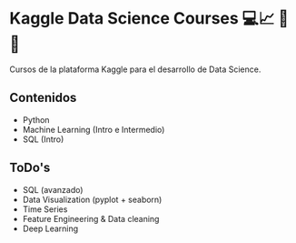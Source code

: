 # Kaggle Data Science Courses 💻📈 🤖🧠
Cursos de la plataforma Kaggle para el desarrollo de Data Science.

## Contenidos
- Python
- Machine Learning (Intro e Intermedio)
- SQL (Intro)

## ToDo's
- SQL (avanzado)
- Data Visualization (pyplot + seaborn)
- Time Series
- Feature Engineering & Data cleaning
- Deep Learning